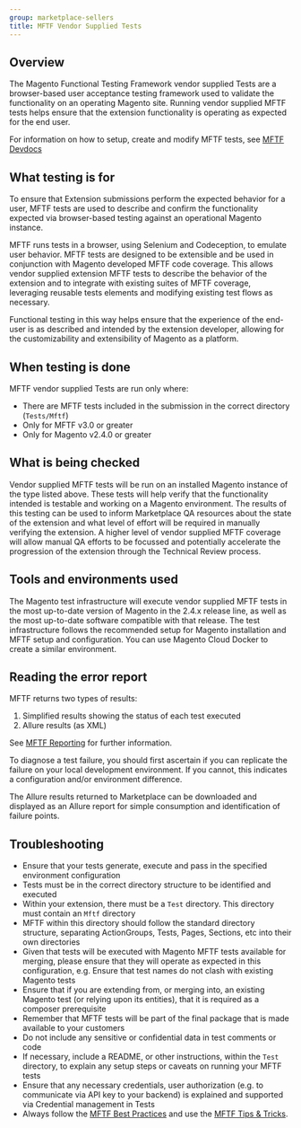 ```yaml
---
group: marketplace-sellers
title: MFTF Vendor Supplied Tests
---
```


## Overview

The Magento Functional Testing Framework vendor supplied Tests are a browser-based user acceptance testing framework used to validate the functionality on an operating Magento site. Running vendor supplied MFTF tests helps ensure that the extension functionality is operating as expected for the end user.

For information on how to setup, create and modify MFTF tests, see [MFTF Devdocs](https://devdocs.magento.com/mftf/docs/introduction.html)

## What testing is for

To ensure that Extension submissions perform the expected behavior for a user, MFTF tests are used to describe and confirm the functionality expected via browser-based testing against an operational Magento instance.

MFTF runs tests in a browser, using Selenium and Codeception, to emulate user behavior. MFTF tests are designed to be extensible and be used in conjunction with Magento developed MFTF code coverage. This allows vendor supplied extension MFTF tests to describe the behavior of the extension and to integrate with existing suites of MFTF coverage, leveraging reusable tests elements and modifying existing test flows as necessary.

Functional testing in this way helps ensure that the experience of the end-user is as described and intended by the extension developer, allowing for the customizability and extensibility of Magento as a platform.

## When testing is done

MFTF vendor supplied Tests are run only where:

-  There are MFTF tests included in the submission in the correct directory (`Tests/Mftf`)
-  Only for MFTF v3.0 or greater
-  Only for Magento v2.4.0 or greater

## What is being checked

Vendor supplied MFTF tests will be run on an installed Magento instance of the type listed above. These tests will help verify that the functionality intended is testable and working on a Magento environment. The results of this testing can be used to inform Marketplace QA resources about the state of the extension and what level of effort will be required in manually verifying the extension. A higher level of vendor supplied MFTF coverage will allow manual QA efforts to be focussed and potentially accelerate the progression of the extension through the Technical Review process.

## Tools and environments used

The Magento test infrastructure will execute vendor supplied MFTF tests in the most up-to-date version of Magento in the 2.4.x release line, as well as the most up-to-date software compatible with that release. The test infrastructure follows the recommended setup for Magento installation and MFTF setup and configuration. You can use Magento Cloud Docker to create a similar environment.

## Reading the error report
MFTF returns two types of results:

1. Simplified results showing the status of each test executed
1. Allure results (as XML)

See [MFTF Reporting](https://devdocs.magento.com/mftf/docs/reporting.html) for further information.

To diagnose a test failure, you should first ascertain if you can replicate the failure on your local development environment. If you cannot, this indicates a configuration and/or environment difference.

The Allure results returned to Marketplace can be downloaded and displayed as an Allure report for simple consumption and identification of failure points.
 
## Troubleshooting

-  Ensure that your tests generate, execute and pass in the specified environment configuration
-  Tests must be in the correct directory structure to be identified and executed
-  Within your extension, there must be a `Test` directory. This directory must contain an `Mftf` directory
-  MFTF within this directory should follow the standard directory structure, separating ActionGroups, Tests, Pages, Sections, etc into their own directories
-  Given that tests will be executed with Magento MFTF tests available for merging, please ensure that they will operate as expected in this configuration, e.g. Ensure that test names do not clash with existing Magento tests
-  Ensure that if you are extending from, or merging into, an existing Magento test (or relying upon its entities), that it is required as a composer prerequisite
-  Remember that MFTF tests will be part of the final package that is made available to your customers
-  Do not include any sensitive or confidential data in test comments or code
-  If necessary, include a README, or other instructions, within the `Test` directory, to explain any setup steps or caveats on running your MFTF tests
-  Ensure that any necessary credentials, user authorization (e.g. to communicate via API key to your backend) is explained and supported via Credential management in Tests
-  Always follow the [MFTF Best Practices](https://devdocs.magento.com/mftf/docs/best-practices.html) and use the [MFTF Tips & Tricks](https://devdocs.magento.com/mftf/docs/tips-tricks.html).
